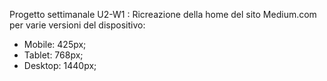 Progetto settimanale U2-W1 : Ricreazione della home del sito Medium.com per varie versioni del dispositivo:
- Mobile: 425px;
- Tablet: 768px;
- Desktop: 1440px;

